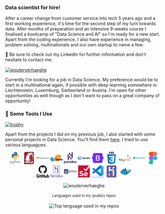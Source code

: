### Data scientist for hire!

After a career change from customer service into tech 5 years ago and a first working experience, it's time for the second step of my turn towards data. After months of preparation and an intensive 9-weeks course I finalised a bootcamp of "Data Science and AI" so I'm ready for a new start. Apart from the coding experience, I also have experience in managing, problem solving, multinationals and our own startup to name a few. 

🔗  Be sure to check out my LinkedIn for further information and don't hesitate to contact me: 

<a href="https://linkedin.com/in/wouterverhaeghe" target="blank"><img align="center" src="https://raw.githubusercontent.com/rahuldkjain/github-profile-readme-generator/master/src/images/icons/Social/linked-in-alt.svg" alt="wouterverhaeghe" height="30" width="40" /></a>

Currently I'm looking for a job in Data Science. My preference would be to start in a multinational again, if possible with deep learning somewhere in Liechtenstein, Luxemburg, Switserland or Austria. I'm open for other opportunities as well though as I don't want to pass on a great company of opportunity!

### 🚀 Some Tools I Use

[![trophy](https://github-profile-trophy.vercel.app/?username=zeegeuze&theme=onedark&row=2&column=5&margin-w=15&margin-h=15&no-bg=true)](https://github.com/ryo-ma/github-profile-trophy)

Apart from the projects I did on my previous job, I also started with some personal projects in Data Science. You'll find them [here](https://github.com/Zeegeuze/personal-exercises). I tried to use various languagues.

<p align="center">
<img src="https://raw.githubusercontent.com/devicons/devicon/master/icons/python/python-original-wordmark.svg" alt="python" width="40" height="40" />
<img src="https://raw.githubusercontent.com/devicons/devicon/master/icons/rails/rails-original-wordmark.svg" alt="rails" width="40" height="40" />
<img src="https://raw.githubusercontent.com/devicons/devicon/master/icons/tensorflow/tensorflow-original-wordmark.svg" alt="tensorflow" width="40" height="40" />
<img src="https://raw.githubusercontent.com/devicons/devicon/master/icons/scikitlearn/scikitlearn-original.svg" alt="scikitlearn" width="40" height="40" />
<img src="https://raw.githubusercontent.com/devicons/devicon/master/icons/pandas/pandas-original-wordmark.svg" alt="pandas" width="40" height="40" />
<img src="https://raw.githubusercontent.com/devicons/devicon/master/icons/numpy/numpy-original-wordmark.svg" alt="numpy" width="40" height="40" />
<img src="https://raw.githubusercontent.com/devicons/devicon/master/icons/bootstrap/bootstrap-plain.svg" alt="bootstrap" width="40" height="40" />
<img src="https://raw.githubusercontent.com/devicons/devicon/master/icons/css3/css3-original-wordmark.svg" alt="css3" width="40" height="40" />
<img src="https://raw.githubusercontent.com/devicons/devicon/master/icons/mysql/mysql-original-wordmark.svg" alt="mysql" width="40" height="40" />
<img src="https://raw.githubusercontent.com/devicons/devicon/master/icons/fastapi/fastapi-original-wordmark.svg" alt="fastapi" width="40" height="40" />
<img src="https://raw.githubusercontent.com/devicons/devicon/master/icons/figma/figma-original.svg" alt="figma" width="40" height="40" />
<img src="https://raw.githubusercontent.com/devicons/devicon/master/icons/github/github-original-wordmark.svg" alt="github" width="40" height="40" />
<img src="https://raw.githubusercontent.com/devicons/devicon/master/icons/heroku/heroku-original-wordmark.svg" alt="heroku" width="40" height="40" />
<img src="https://raw.githubusercontent.com/devicons/devicon/master/icons/plotly/plotly-original-wordmark.svg" alt="plotly" width="40" height="40" />
<img src="https://raw.githubusercontent.com/devicons/devicon/master/icons/selenium/selenium-original.svg" alt="selenium" width="40" height="40" />
<img src="https://raw.githubusercontent.com/devicons/devicon/master/icons/vscode/vscode-original-wordmark.svg" alt="vscode" width="40" height="40" />
<img src="https://raw.githubusercontent.com/devicons/devicon/master/icons/heroku/heroku-plain.svg" alt="heroku" width="40" height="40" />
<img src="https://raw.githubusercontent.com/devicons/devicon/master/icons/docker/docker-original.svg" alt="Docker" width="40" height="40" />



</p>
<p align="center">
<img src="https://github-readme-stats.vercel.app/api?username=zeegeuze&show_icons=true&count_private=true" alt="wouterverhaeghe" />
</p>

<div align="center">
  <small>Languages used in my (public) repos</small>
  <br />
  <br />
  <img width="" src="https://github-readme-stats.vercel.app/api/top-langs/?username=zeegeuze&layout=compact&hide_title=1&card_width=300" alt="Top language used in my repos" />  
  <br />
</div>
